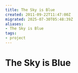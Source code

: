 ```yaml
---
title: The Sky is Blue
created: 2011-09-22T11:47:00Z
migrated: 2025-07-30T05:48:39Z
aliases:
- The Sky is Blue
tags:
- project
---
```


# The Sky is Blue

> 


